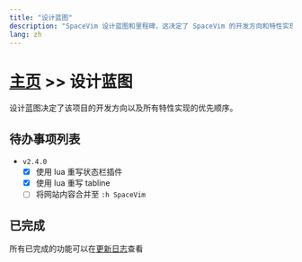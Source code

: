 ```yaml
---
title: "设计蓝图"
description: "SpaceVim 设计蓝图和里程碑，这决定了 SpaceVim 的开发方向和特性实现的优先顺序。"
lang: zh
---
```


# [主页](../) >> 设计蓝图

设计蓝图决定了该项目的开发方向以及所有特性实现的优先顺序。

## 待办事项列表

- `v2.4.0`
  - [x] 使用 lua 重写状态栏插件
  - [x] 使用 lua 重写 tabline
  - [ ] 将网站内容合并至 `:h SpaceVim`

## 已完成

所有已完成的功能可以在[更新日志](../development/#更新日志)查看
